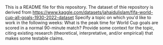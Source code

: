 This is a README file for this repository. The dataset of thie repository is derived from https://www.kaggle.com/datasets/jahaidulislam/fifa-world-cup-all-goals-1930-2022-dataset
Specify a topic on which you'd like to work in the following weeks: What is the peak time for World Cup goals are scored in a normal 90-minute match?
Provide some context for the topic, citing existing research (theoretical, interpretative, and/or empirical) that makes some testable claims.
